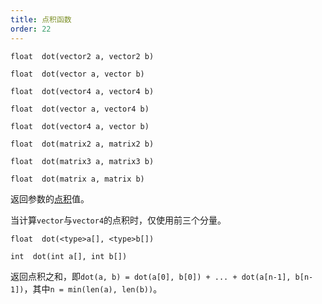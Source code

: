 ```yaml
---
title: 点积函数
order: 22
---
```

`float  dot(vector2 a, vector2 b)`

`float  dot(vector a, vector b)`

`float  dot(vector4 a, vector4 b)`

`float  dot(vector a, vector4 b)`

`float  dot(vector4 a, vector b)`

`float  dot(matrix2 a, matrix2 b)`

`float  dot(matrix3 a, matrix3 b)`

`float  dot(matrix a, matrix b)`

返回参数的[点积](http://en.wikipedia.org/wiki/Dot_product)值。

当计算`vector`与`vector4`的点积时，仅使用前三个分量。

`float  dot(<type>a[], <type>b[])`

`int  dot(int a[], int b[])`

返回点积之和，即`dot(a, b) = dot(a[0], b[0]) + ... + dot(a[n-1], b[n-1])`，其中`n = min(len(a), len(b))`。